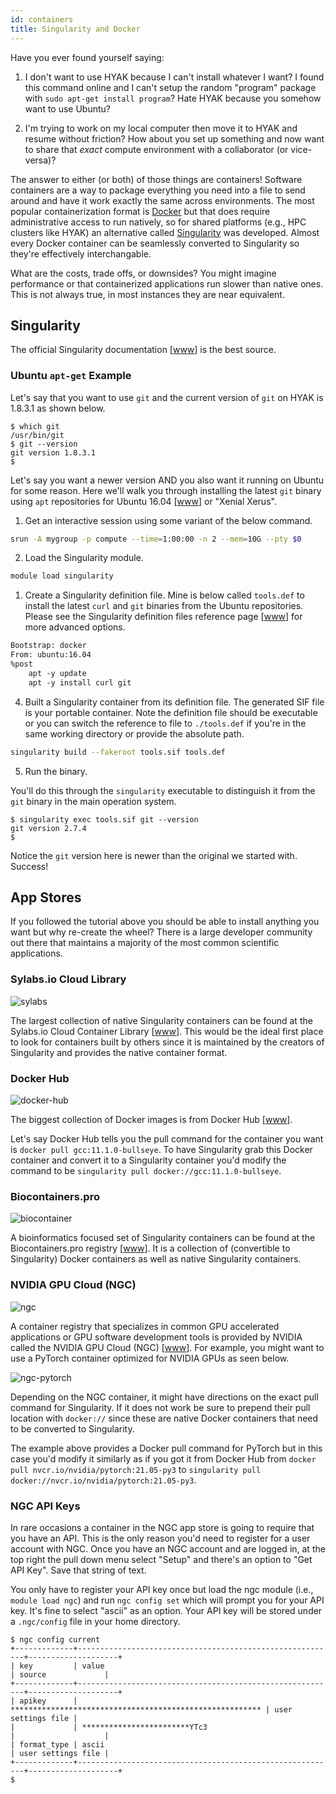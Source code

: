 ```yaml
---
id: containers
title: Singularity and Docker
---
```


[sylabs]: /img/docs/sylabs-cloud.png 'Sylabs Cloud'

[docker-hub]: /img/docs/docker-hub.png 'Docker Hub'

[ngc]: /img/docs/ngc-catalog.png 'NGC'

[biocontainer]: /img/docs/biocontainer.png 'biocontainer'

[ngc-pytorch]: /img/docs/ngc-pytorch.png 'NGC Pytorch'

Have you ever found yourself saying:

1. I don't want to use HYAK because I can't install whatever I want? I found this command online and I can't setup the random "program" package with `sudo apt-get install program`? Hate HYAK because you somehow want to use Ubuntu?

2. I'm trying to work on my local computer then move it to HYAK and resume without friction? How about you set up something and now want to share that *exact* compute environment with a collaborator (or vice-versa)?

The answer to either (or both) of those things are containers! Software containers are a way to package everything you need into a file to send around and have it work exactly the same across environments. The most popular containerization format is [Docker](#docker) but that does require administrative access to run natively, so for shared platforms (e.g., HPC clusters like HYAK) an alternative called [Singularity](#singularity) was developed. Almost every Docker container can be seamlessly converted to Singularity so they're effectively interchangable.

What are the costs, trade offs, or downsides? You might imagine performance or that containerized applications run slower than native ones. This is not always true, in most instances they are near equivalent.

## Singularity

The official Singularity documentation [[www](https://sylabs.io/guides/latest/user-guide/)] is the best source.

### Ubuntu `apt-get` Example

Let's say that you want to use `git` and the current version of `git` on HYAK is 1.8.3.1 as shown below.

```shell-session terminal=true
$ which git 
/usr/bin/git
$ git --version
git version 1.8.3.1
$ 
```

Let's say you want a newer version AND you also want it running on Ubuntu for some reason. Here we'll walk you through installing the latest `git` binary using `apt` repositories for Ubuntu 16.04 [[www](https://releases.ubuntu.com/16.04/)] or "Xenial Xerus".

1. Get an interactive session using some variant of the below command.

```bash
srun -A mygroup -p compute --time=1:00:00 -n 2 --mem=10G --pty $0
```

2. Load the Singularity module.

```bash
module load singularity
```

1. Create a Singularity definition file. Mine is below called `tools.def` to install the latest `curl` and `git` binaries from the Ubuntu repositories. Please see the Singularity definition files reference page [[www](https://sylabs.io/guides/latest/user-guide/definition_files.html)] for more advanced options.

```dockerfile
Bootstrap: docker
From: ubuntu:16.04
%post
    apt -y update
    apt -y install curl git

```

4. Built a Singularity container from its definition file. The generated SIF file is your portable container. Note the definition file should be executable or you can switch the reference to file to `./tools.def` if you're in the same working directory or provide the absolute path.

```bash
singularity build --fakeroot tools.sif tools.def
```

5. Run the binary.

You'll do this through the `singularity` executable to distinguish it from the `git` binary in the main operation system.

```shell-session terminal=true
$ singularity exec tools.sif git --version            
git version 2.7.4
$ 
```

Notice the `git` version here is newer than the original we started with. Success!

## App Stores

If you followed the tutorial above you should be able to install anything you want but why re-create the wheel? There is a large developer community out there that maintains a majority of the most common scientific applications.

### Sylabs.io Cloud Library

![sylabs]

The largest collection of native Singularity containers can be found at the Sylabs.io Cloud Container Library [[www](https://cloud.sylabs.io/library)]. This would be the ideal first place to look for containers built by others since it is maintained by the creators of Singularity and provides the native container format.

### Docker Hub

![docker-hub]

The biggest collection of Docker images is from Docker Hub [[www](https://hub.docker.com)].

Let's say Docker Hub tells you the pull command for the container you want is `docker pull gcc:11.1.0-bullseye`. To have Singularity grab this Docker container and convert it to a Singularity container you'd modify the command to be `singularity pull docker://gcc:11.1.0-bullseye`.

### Biocontainers.pro

![biocontainer]

A bioinformatics focused set of Singularity containers can be found at the Biocontainers.pro registry [[www](https://biocontainers.pro/registry)]. It is a collection of (convertible to Singularity) Docker containers as well as native Singularity containers.

### NVIDIA GPU Cloud (NGC)

![ngc]

A container registry that specializes in common GPU accelerated applications or GPU software development tools is provided by NVIDIA called the NVIDIA GPU Cloud (NGC) [[www](https://ngc.nvidia.com/catalog/containers)]. For example, you might want to use a PyTorch container optimized for NVIDIA GPUs as seen below.

![ngc-pytorch]

Depending on the NGC container, it might have directions on the exact pull command for Singularity. If it does not work be sure to prepend their pull location with `docker://` since these are native Docker containers that need to be converted to Singularity.

The example above provides a Docker pull command for PyTorch but in this case you'd modify it similarly as if you got it from Docker Hub from `docker pull nvcr.io/nvidia/pytorch:21.05-py3` to `singularity pull docker://nvcr.io/nvidia/pytorch:21.05-py3`.

### NGC API Keys

In rare occasions a container in the NGC app store is going to require that you have an API. This is the only reason you'd need to register for a user account with NGC. Once you have an NGC account and are logged in, at the top right the pull down menu select "Setup" and there's an option to "Get API Key". Save that string of text.

You only have to register your API key once but load the ngc module (i.e., `module load ngc`) and run `ngc config set` which will prompt you for your API key. It's fine to select "ascii" as an option. Your API key will be stored under a `.ngc/config` file in your home directory.

```shell-session terminal=true
$ ngc config current
+-------------+----------------------------------------------------------+--------------------+
| key         | value                                                    | source             |
+-------------+----------------------------------------------------------+--------------------+
| apikey      | ******************************************************** | user settings file |
|             | ************************YTc3                             |                    |
| format_type | ascii                                                    | user settings file |
+-------------+----------------------------------------------------------+--------------------+
$
```